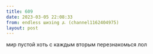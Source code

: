 ```yaml
---
title: 609
date: 2023-03-05 22:08:33
from: endless шизing ⍼ (channel1162404975)
layout: post
---
```


мир пустой хоть с каждым вторым перезнакомься лол
